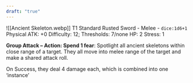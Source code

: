 ```yaml
---
draft: "true"
---
```


![[Ancient Skeleton.webp]]
T1 Standard
Rusted Sword - Melee - `dice:1d6+1` Physical
ATK: +0
Difficulty: 12;
Thresholds: 7/none
HP: 2
Stress: 1

**Group Attack – Action: Spend 1 fear**: Spotlight all ancient skeletons within close range of a target. They all move into melee range of the target and make a shared attack roll.

On Success, they deal 4 damage each, which is combined into one ‘instance’
